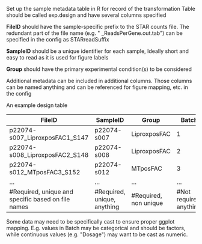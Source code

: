 Set up the sample metadata table in R for record of the transformation
Table should be called exp.design and have several columns specified

**FileID** should have the sample-specific prefix to the STAR counts file. The redundant part of the file name (e.g. " _ReadsPerGene.out.tab") can be specified in the config as STARreadSuffix

**SampleID** should be a unique identifier for each sample, Ideally short and easy to read as it is used for figure labels

**Group** should have the primary experimental condition(s) to be considered

Additional metadata can be included in additional columns. Those columns can be named anything and can be referenced for figure mapping, etc. in the config

An example design table

|FileID  	| SampleID |  	Group |	Batch 	| Individual |
| --- | --- | --- | --- | --- |
|p22074-s007_LiproxposFAC1_S147	| p22074-s007	| LiproxposFAC  |	1 |	S147 |
|p22074-s008_LiproxposFAC2_S148 |	p22074-s008	| LiproxposFAC	| 2	| S148 |
|p22074-s012_MTposFAC3_S152     |	p22074-s012	| MTposFAC      |	3 |	S152 |
| … | … | … | … | … |
| #Required, unique and specific based on file names | #Required, unique, anything	| #Required, non unique	| #Not required, anything	| #not required, anything |
				
				

Some data may need to be specifically cast to ensure proper ggplot mapping. E.g. values in Batch may be categorical and should be factors, while continuous values (e.g. "Dosage") may want to be cast as numeric. 

